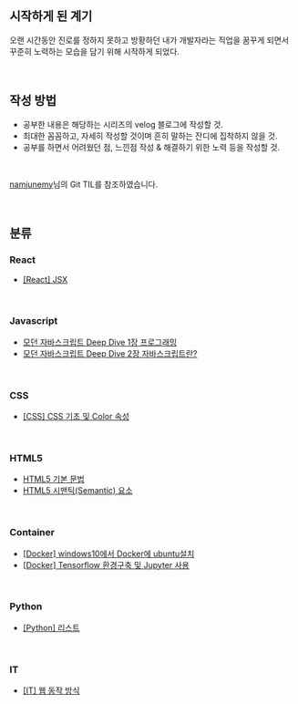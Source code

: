 ## 시작하게 된 계기 
오랜 시간동안 진로를 정하지 못하고 방황하던 내가 개발자라는 직업을 꿈꾸게 되면서 꾸준히 노력하는 모습을 담기 위해 시작하게 되었다.

<br>

## 작성 방법
* 공부한 내용은 해당하는 시리즈의 velog 블로그에 작성할 것.
* 최대한 꼼꼼하고, 자세히 작성할 것이며 흔히 말하는 잔디에 집착하지 않을 것.
* 공부를 하면서 어려웠던 점, 느낀점 작성 & 해결하기 위한 노력 등을 작성할 것.

<br>

[namjunemy](https://github.com/namjunemy/TIL)님의 Git TIL를 참조하였습니다.

<br>

## 분류

### React
* [[React] JSX](https://velog.io/@neo5188/React-JSX)

<br>

### Javascript
* [모던 자바스크립트 Deep Dive 1장 프로그래밍](https://velog.io/@neo5188/%EB%AA%A8%EB%8D%98-%EC%9E%90%EB%B0%94%EC%8A%A4%ED%81%AC%EB%A6%BD%ED%8A%B8-Deep-Dive-1%EC%9E%A5-%ED%94%84%EB%A1%9C%EA%B7%B8%EB%9E%98%EB%B0%8D)
* [모던 자바스크립트 Deep Dive 2장 자바스크립트란?](https://velog.io/@neo5188/%EB%AA%A8%EB%8D%98-%EC%9E%90%EB%B0%94%EC%8A%A4%ED%81%AC%EB%A6%BD%ED%8A%B8-Deep-Dive-2%EC%9E%A5-%EC%9E%90%EB%B0%94%EC%8A%A4%ED%81%AC%EB%A6%BD%ED%8A%B8%EB%9E%80)

<br>

### CSS
* [[CSS] CSS 기초 및 Color 속성](https://velog.io/@neo5188/CSS-CSS-%EA%B8%B0%EC%B4%88-%EB%B0%8F-Color-%EC%86%8D%EC%84%B1)

<br>


### HTML5
* [HTML5 기본 문법](https://velog.io/@neo5188/HTML5-%EA%B8%B0%EB%B3%B8-%EB%AC%B8%EB%B2%95)
* [HTML5 시맨틱(Semantic) 요소](https://velog.io/@neo5188/HTML5-%EC%8B%9C%EB%A7%A8%ED%8B%B1Semantic-%EC%9A%94%EC%86%8C)

<br>

### Container
* [[Docker] windows10에서 Docker에 ubuntu설치](https://velog.io/@neo5188/Docker-windows10%EC%97%90%EC%84%9C-Docker%EC%97%90-ubuntu%EC%84%A4%EC%B9%98)
* [[Docker] Tensorflow 환경구축 및 Jupyter 사용](https://velog.io/@neo5188/Docker-Tensorflow-%ED%99%98%EA%B2%BD%EA%B5%AC%EC%B6%95-%EB%B0%8F-Jupyter-%EC%82%AC%EC%9A%A9)

<br>

### Python
* [[Python] 리스트](https://velog.io/@neo5188/Python-%EB%A6%AC%EC%8A%A4%ED%8A%B8) 

<br>

### IT
* [[IT] 웹 동작 방식](https://velog.io/@neo5188/IT-%EC%9B%B9-%EB%8F%99%EC%9E%91-%EB%B0%A9%EC%8B%9D)
